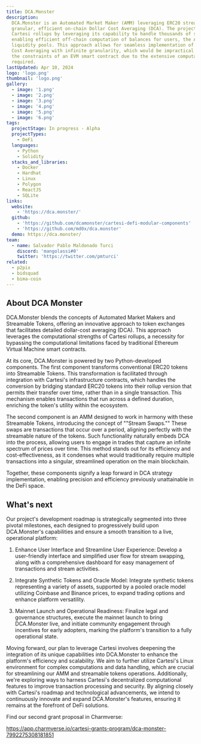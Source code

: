 ```yaml
---
title: DCA.Monster
description:
  DCA.Monster is an Automated Market Maker (AMM) leveraging ERC20 streams for
  granular, efficient on-chain Dollar Cost Averaging (DCA). The project utilizes
  Cartesi rollups by leveraging its capability to handle thousands of streams,
  enabling efficient off-chain computation of balances for users, the AMM, and
  liquidity pools. This approach allows for seamless implementation of Dollar
  Cost Averaging with infinite granularity, which would be impractical within
  the constraints of an EVM smart contract due to the extensive computation
  required.
lastUpdated: Apr 10, 2024
logo: 'logo.png'
thumbnail: 'logo.png'
gallery:
  - image: '1.png'
  - image: '2.png'
  - image: '3.png'
  - image: '4.png'
  - image: '5.png'
  - image: '6.png'
tags:
  projectStage: In progress - Alpha
  projectTypes:
    - DeFi
  languages:
    - Python
    - Solidity
  stacks_and_libraries:
    - Docker
    - Hardhat
    - Linux
    - Polygon
    - ReactJS
    - SQLite
links:
  website:
    - 'https://dca.monster/'
  github:
    - 'https://github.com/dcamonster/cartesi-defi-modular-components'
    - 'https://github.com/md0x/dca.monster'
  demo: https://dca.monster/
team:
  - name: Salvador Pablo Maldonado Turci
    discord: 'mangolassi#0'
    twitter: 'https://twitter.com/pmturci'
related:
  - p2pix
  - bidsquad
  - bima-coin
---
```


## About DCA Monster

DCA.Monster blends the concepts of Automated Market Makers and Streamable
Tokens, offering an innovative approach to token exchanges that facilitates
detailed dollar-cost averaging (DCA). This approach leverages the computational
strengths of Cartesi rollups, a necessity for bypassing the computational
limitations faced by traditional Ethereum Virtual Machine smart contracts.

At its core, DCA.Monster is powered by two Python-developed components. The
first component transforms conventional ERC20 tokens into Streamable Tokens.
This transformation is facilitated through integration with Cartesi's
infrastructure contracts, which handles the conversion by bridging standard
ERC20 tokens into their rollup version that permits their transfer over time,
rather than in a single transaction. This mechanism enables transactions that
run across a defined duration, enriching the token's utility within the
ecosystem.

The second component is an AMM designed to work in harmony with these Streamable
Tokens, introducing the concept of ""Stream Swaps."" These swaps are
transactions that occur over a period, aligning perfectly with the streamable
nature of the tokens. Such functionality naturally embeds DCA into the process,
allowing users to engage in trades that capture an infinite spectrum of prices
over time. This method stands out for its efficiency and cost-effectiveness, as
it condenses what would traditionally require multiple transactions into a
singular, streamlined operation on the main blockchain.

Together, these components signify a leap forward in DCA strategy
implementation, enabling precision and efficiency previously unattainable in the
DeFi space.

## What's next

Our project's development roadmap is strategically segmented into three pivotal
milestones, each designed to progressively build upon DCA.Monster's capabilities
and ensure a smooth transition to a live, operational platform:

1. Enhance User Interface and Streamline User Experience: Develop a
   user-friendly interface and simplified user flow for stream swapping, along
   with a comprehensive dashboard for easy management of transactions and stream
   activities.

2. Integrate Synthetic Tokens and Oracle Model: Integrate synthetic tokens
   representing a variety of assets, supported by a pooled oracle model
   utilizing Coinbase and Binance prices, to expand trading options and enhance
   platform versatility.

3. Mainnet Launch and Operational Readiness: Finalize legal and governance
   structures, execute the mainnet launch to bring DCA.Monster live, and
   initiate community engagement through incentives for early adopters, marking
   the platform's transition to a fully operational state.

Moving forward, our plan to leverage Cartesi involves deepening the integration
of its unique capabilities into DCA.Monster to enhance the platform's efficiency
and scalability. We aim to further utilize Cartesi's Linux environment for
complex computations and data handling, which are crucial for streamlining our
AMM and streamable tokens operations. Additionally, we're exploring ways to
harness Cartesi's decentralized computational features to improve transaction
processing and security. By aligning closely with Cartesi's roadmap and
technological advancements, we intend to continuously innovate and expand
DCA.Monster's features, ensuring it remains at the forefront of DeFi solutions.

Find our second grant proposal in Charmverse:

https://app.charmverse.io/cartesi-grants-program/dca-monster-7992275308181851
